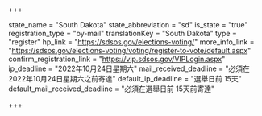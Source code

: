 +++

state_name = "South Dakota"
state_abbreviation = "sd"
is_state = "true"
registration_type = "by-mail"
translationKey = "South Dakota"
type = "register"
hp_link = "https://sdsos.gov/elections-voting/"
more_info_link = "https://sdsos.gov/elections-voting/voting/register-to-vote/default.aspx"
confirm_registration_link = "https://vip.sdsos.gov/VIPLogin.aspx"
ip_deadline = "2022年10月24日星期六"
mail_received_deadline = "必須在2022年10月24日星期六之前寄達"
default_ip_deadline = "選舉日前 15天"
default_mail_received_deadline = "必須在選舉日前 15天前寄達"

+++